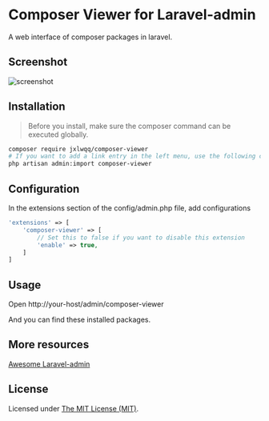 # Composer Viewer for Laravel-admin

A web interface of composer packages in laravel.



## Screenshot

![screenshot](https://user-images.githubusercontent.com/2421068/46718077-a7fadc00-cc9c-11e8-9219-c8a2bac1219e.png)


## Installation

> Before you install, make sure the composer command can be executed globally.

```bash
composer require jxlwqq/composer-viewer
# If you want to add a link entry in the left menu, use the following command to import
php artisan admin:import composer-viewer
```

## Configuration

In the extensions section of the config/admin.php file, add configurations

```php
'extensions' => [
    'composer-viewer' => [
        // Set this to false if you want to disable this extension
        'enable' => true,
    ]
]
```

## Usage
Open http://your-host/admin/composer-viewer

And you can find these installed packages.

## More resources

[Awesome Laravel-admin](https://github.com/jxlwqq/awesome-laravel-admin)

## License

Licensed under [The MIT License (MIT)](LICENSE).

